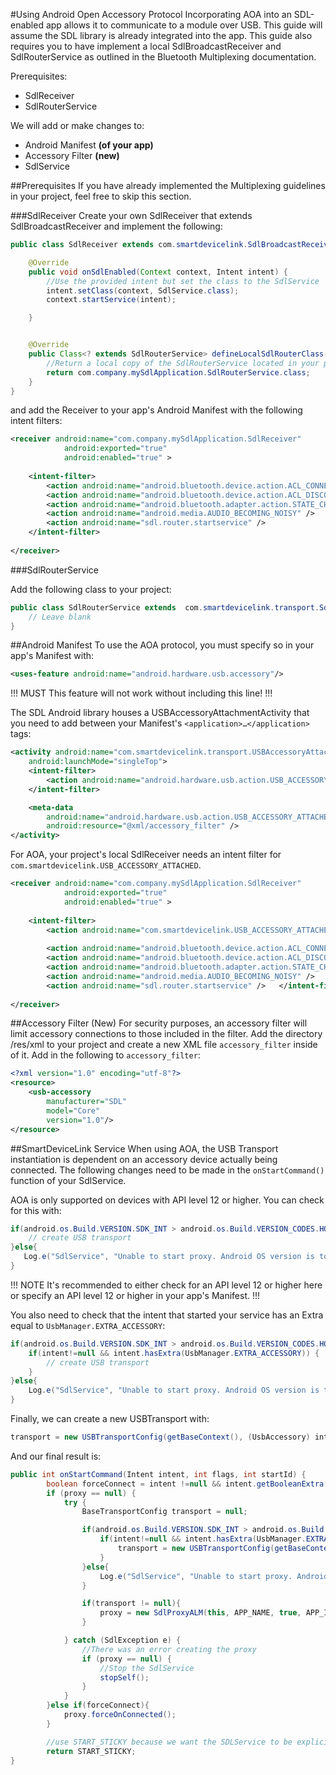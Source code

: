 #Using Android Open Accessory Protocol
Incorporating AOA into an SDL-enabled app allows it to communicate to a module over USB. This guide will assume the SDL library is already integrated into the app. This guide also requires you to have implement a local SdlBroadcastReceiver and SdlRouterService as outlined in the Bluetooth Multiplexing documentation.

Prerequisites:

* SdlReceiver
* SdlRouterService


We will add or make changes to: 

* Android Manifest __(of your app)__
* Accessory Filter __(new)__
* SdlService

##Prerequisites
If you have already implemented the Multiplexing guidelines in your project, feel free to skip this section.

###SdlReceiver
Create your own SdlReceiver that extends SdlBroadcastReceiver and implement the following:

```java
public class SdlReceiver extends com.smartdevicelink.SdlBroadcastReceiver {

    @Override
    public void onSdlEnabled(Context context, Intent intent) {
        //Use the provided intent but set the class to the SdlService
        intent.setClass(context, SdlService.class);
        context.startService(intent);

    }


    @Override
    public Class<? extends SdlRouterService> defineLocalSdlRouterClass() {
        //Return a local copy of the SdlRouterService located in your project. 
        return com.company.mySdlApplication.SdlRouterService.class;
    }
}
```

and add the Receiver to your app's Android Manifest with the following intent filters:

```xml
<receiver android:name="com.company.mySdlApplication.SdlReceiver"
			android:exported="true"
			android:enabled="true" >
			
	<intent-filter>
   		<action android:name="android.bluetooth.device.action.ACL_CONNECTED" />
		<action android:name="android.bluetooth.device.action.ACL_DISCONNECTED"/>
		<action android:name="android.bluetooth.adapter.action.STATE_CHANGED"/>
		<action android:name="android.media.AUDIO_BECOMING_NOISY" />
		<action android:name="sdl.router.startservice" />
	</intent-filter>
	
</receiver>
```

###SdlRouterService

Add the following class to your project:

```java
public class SdlRouterService extends  com.smartdevicelink.transport.SdlRouterService {
	// Leave blank
}
```

##Android Manifest
To use the AOA protocol, you must specify so in your app's Manifest with:

```xml
<uses-feature android:name="android.hardware.usb.accessory"/>
```

!!! MUST
This feature will not work without including this line!
!!!

The SDL Android library houses a USBAccessoryAttachmentActivity that you need to add between your Manifest's `<application>…</application>` tags:

```xml
<activity android:name="com.smartdevicelink.transport.USBAccessoryAttachmentActivity"
	android:launchMode="singleTop">
	<intent-filter>
		<action android:name="android.hardware.usb.action.USB_ACCESSORY_ATTACHED" />
	</intent-filter>

	<meta-data
		android:name="android.hardware.usb.action.USB_ACCESSORY_ATTACHED"
		android:resource="@xml/accessory_filter" />
</activity>
```

For AOA, your project's local SdlReceiver needs an intent filter for `com.smartdevicelink.USB_ACCESSORY_ATTACHED`. 

```xml
<receiver android:name="com.company.mySdlApplication.SdlReceiver"
			android:exported="true"
			android:enabled="true" >
			
	<intent-filter>
   		<action android:name="com.smartdevicelink.USB_ACCESSORY_ATTACHED"/> <!--For AOA -->
   		
   		<action android:name="android.bluetooth.device.action.ACL_CONNECTED" />
		<action android:name="android.bluetooth.device.action.ACL_DISCONNECTED"/>
		<action android:name="android.bluetooth.adapter.action.STATE_CHANGED"/>
		<action android:name="android.media.AUDIO_BECOMING_NOISY" />
		<action android:name="sdl.router.startservice" />	</intent-filter>
	
</receiver>
```

##Accessory Filter (New)
For security purposes, an accessory filter will limit accessory connections to those included in the filter. Add the directory /res/xml to your project and create a new XML file `accessory_filter` inside of it. Add in the following to `accessory_filter`:

```xml
<?xml version="1.0" encoding="utf-8"?>
<resource>
    <usb-accessory
        manufacturer="SDL"
        model="Core"
        version="1.0"/>
</resource>
```

##SmartDeviceLink Service
When using AOA, the USB Transport instantiation is dependent on an accessory device actually being connected. The following changes need to be made in the `onStartCommand()` function of your SdlService.

AOA is only supported on devices with API level 12 or higher. You can check for this with:

```java
if(android.os.Build.VERSION.SDK_INT > android.os.Build.VERSION_CODES.HONEYCOMB){
	// create USB transport
}else{
   Log.e("SdlService", "Unable to start proxy. Android OS version is too low"); // optional
}
```

!!! NOTE
It's recommended to either check for an API level 12 or higher here or specify an API level 12 or higher in your app's Manifest.
!!!

You also need to check that the intent that started your service has an Extra equal to `UsbManager.EXTRA_ACCESSORY`:

```java
if(android.os.Build.VERSION.SDK_INT > android.os.Build.VERSION_CODES.HONEYCOMB){
	if(intent!=null && intent.hasExtra(UsbManager.EXTRA_ACCESSORY)) {
		// create USB transport	
	}
}else{
	Log.e("SdlService", "Unable to start proxy. Android OS version is too low"); // optional
}
```

Finally, we can create a new USBTransport with:

```java
transport = new USBTransportConfig(getBaseContext(), (UsbAccessory) intent.getParcelableExtra(UsbManager.EXTRA_ACCESSORY), false, false);
```

And our final result is:

```java
public int onStartCommand(Intent intent, int flags, int startId) {
        boolean forceConnect = intent !=null && intent.getBooleanExtra(TransportConstants.FORCE_TRANSPORT_CONNECTED, false);
        if (proxy == null) {
            try {
                BaseTransportConfig transport = null;

                if(android.os.Build.VERSION.SDK_INT > android.os.Build.VERSION_CODES.HONEYCOMB){
                    if(intent!=null && intent.hasExtra(UsbManager.EXTRA_ACCESSORY)) {
                        transport = new USBTransportConfig(getBaseContext(), (UsbAccessory) intent.getParcelableExtra(UsbManager.EXTRA_ACCESSORY), false, false); // create USB transport
                    }
                }else{
                    Log.e("SdlService", "Unable to start proxy. Android OS version is too low"); // optional
                }

                if(transport != null){
                    proxy = new SdlProxyALM(this, APP_NAME, true, APP_ID, transport);
                }

            } catch (SdlException e) {
                //There was an error creating the proxy
                if (proxy == null) {
                    //Stop the SdlService
                    stopSelf();
                }
            }
        }else if(forceConnect){
            proxy.forceOnConnected();
        }

        //use START_STICKY because we want the SDLService to be explicitly started and stopped as needed.
        return START_STICKY;
}
```
